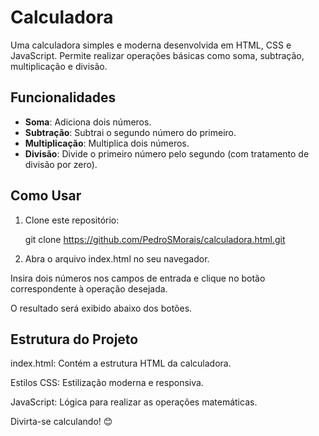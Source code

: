 # Calculadora

Uma calculadora simples e moderna desenvolvida em HTML, CSS e JavaScript. Permite realizar operações básicas como soma, subtração, multiplicação e divisão.

## Funcionalidades

- **Soma**: Adiciona dois números.
- **Subtração**: Subtrai o segundo número do primeiro.
- **Multiplicação**: Multiplica dois números.
- **Divisão**: Divide o primeiro número pelo segundo (com tratamento de divisão por zero).

## Como Usar

1. Clone este repositório:
   
   git clone https://github.com/PedroSMorais/calculadora.html.git

2. Abra o arquivo index.html no seu navegador.

Insira dois números nos campos de entrada e clique no botão correspondente à operação desejada.

O resultado será exibido abaixo dos botões.

## Estrutura do Projeto

index.html: Contém a estrutura HTML da calculadora.

Estilos CSS: Estilização moderna e responsiva.

JavaScript: Lógica para realizar as operações matemáticas.

Divirta-se calculando! 😊
